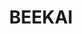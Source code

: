 ---
codehost: https://github.com/https://github.com/beekai-oss
logohandle: beekai
sort: beekai
title: BEEKAI
twitter: https://x.com/beekai_app
website: https://www.beekai.com/
---